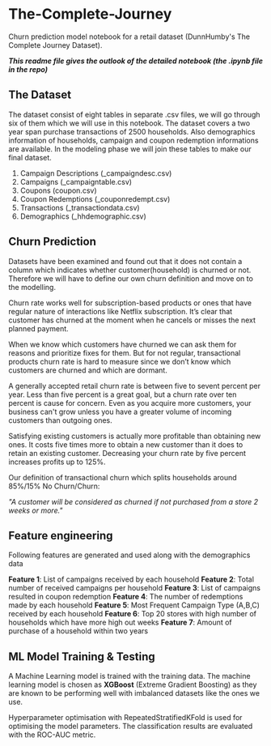 # The-Complete-Journey

Churn prediction model notebook for a retail dataset (DunnHumby's The Complete Journey Dataset). 

_**This readme file gives the outlook of the detailed notebook (the .ipynb file in the repo)**_

## The Dataset

The dataset consist of eight tables in separate .csv files, we will go through six of them which we will use in this notebook. The dataset covers a two year span purchase transactions of 2500 households. Also demographics information of households, campaign and coupon redemption informations are available. In the modeling phase we will join these tables to make our final dataset.

1. Campaign Descriptions (_campaigndesc.csv)
2. Campaigns (_campaigntable.csv)
3. Coupons (coupon.csv)
4. Coupon Redemptions (_couponredempt.csv)
5. Transactions (_transactiondata.csv)
6. Demographics (_hhdemographic.csv)

## Churn Prediction

Datasets have been examined and found out that it does not contain a column which indicates whether customer(household) is churned or not. Therefore we will have to define our own churn definition and move on to the modelling.

Churn rate works well for subscription-based products or ones that have regular nature of interactions like Netflix subscription. It’s clear that customer has churned at the moment when he cancels or misses the next planned payment.

When we know which customers have churned we can ask them for reasons and prioritize fixes for them. But for not regular, transactional products churn rate is hard to measure since we don’t know which customers are churned and which are dormant.

A generally accepted retail churn rate is between five to sevent percent per year. Less than five percent is a great goal, but a churn rate over ten percent is cause for concern. Even as you acquire more customers, your business can't grow unless you have a greater volume of incoming customers than outgoing ones.

Satisfying existing customers is actually more profitable than obtaining new ones. It costs five times more to obtain a new customer than it does to retain an existing customer. Decreasing your churn rate by five percent increases profits up to 125%.

Our definition of transactional churn which splits households around 85%/15% No Churn/Churn:

_"A customer will be considered as churned if not purchased from a store 2 weeks or more."_

## Feature engineering

Following features are generated and used along with the demographics data

**Feature 1**: List of campaigns received by each household
**Feature 2**: Total number of received campaigns per household
**Feature 3**: List of campaigns resulted in coupon redemption
**Feature 4**: The number of redemptions made by each household
**Feature 5**: Most Frequent Campaign Type (A,B,C) received by each household
**Feature 6**: Top 20 stores with high number of households which have more high out weeks
**Feature 7**: Amount of purchase of a household within two years

## ML Model Training & Testing

A Machine Learning model is trained with the training data. The machine learning model is chosen as **XGBoost** (Extreme Gradient Boosting) as they are known to be performing well with imbalanced datasets like the ones we use.

Hyperparameter optimisation with RepeatedStratifiedKFold is used for optimising the model parameters. The classification results are evaluated with the ROC-AUC metric.

